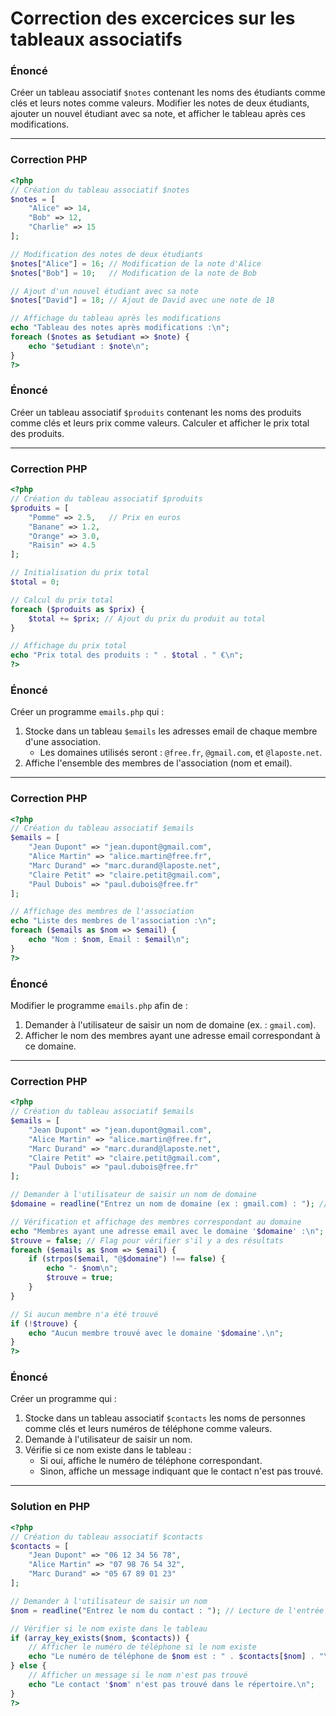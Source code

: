 # Correction des excercices sur les tableaux associatifs

### Énoncé
Créer un tableau associatif `$notes` contenant les noms des étudiants comme clés et leurs notes comme valeurs. Modifier les notes de deux étudiants, ajouter un nouvel étudiant avec sa note, et afficher le tableau après ces modifications.

---

### Correction PHP

```php
<?php
// Création du tableau associatif $notes
$notes = [
    "Alice" => 14,
    "Bob" => 12,
    "Charlie" => 15
];

// Modification des notes de deux étudiants
$notes["Alice"] = 16; // Modification de la note d'Alice
$notes["Bob"] = 10;   // Modification de la note de Bob

// Ajout d'un nouvel étudiant avec sa note
$notes["David"] = 18; // Ajout de David avec une note de 18

// Affichage du tableau après les modifications
echo "Tableau des notes après modifications :\n";
foreach ($notes as $etudiant => $note) {
    echo "$etudiant : $note\n";
}
?>
```

### Énoncé
Créer un tableau associatif `$produits` contenant les noms des produits comme clés et leurs prix comme valeurs. Calculer et afficher le prix total des produits.

---

### Correction PHP

```php
<?php
// Création du tableau associatif $produits
$produits = [
    "Pomme" => 2.5,   // Prix en euros
    "Banane" => 1.2,
    "Orange" => 3.0,
    "Raisin" => 4.5
];

// Initialisation du prix total
$total = 0;

// Calcul du prix total
foreach ($produits as $prix) {
    $total += $prix; // Ajout du prix du produit au total
}

// Affichage du prix total
echo "Prix total des produits : " . $total . " €\n";
?>
```

### Énoncé
Créer un programme `emails.php` qui :
1. Stocke dans un tableau `$emails` les adresses email de chaque membre d'une association.
   - Les domaines utilisés seront : `@free.fr`, `@gmail.com`, et `@laposte.net`.
2. Affiche l'ensemble des membres de l'association (nom et email).

---

### Correction PHP

```php
<?php
// Création du tableau associatif $emails
$emails = [
    "Jean Dupont" => "jean.dupont@gmail.com",
    "Alice Martin" => "alice.martin@free.fr",
    "Marc Durand" => "marc.durand@laposte.net",
    "Claire Petit" => "claire.petit@gmail.com",
    "Paul Dubois" => "paul.dubois@free.fr"
];

// Affichage des membres de l'association
echo "Liste des membres de l'association :\n";
foreach ($emails as $nom => $email) {
    echo "Nom : $nom, Email : $email\n";
}
?>
```
### Énoncé
Modifier le programme `emails.php` afin de :
1. Demander à l'utilisateur de saisir un nom de domaine (ex. : `gmail.com`).
2. Afficher le nom des membres ayant une adresse email correspondant à ce domaine.

---

### Correction PHP

```php
<?php
// Création du tableau associatif $emails
$emails = [
    "Jean Dupont" => "jean.dupont@gmail.com",
    "Alice Martin" => "alice.martin@free.fr",
    "Marc Durand" => "marc.durand@laposte.net",
    "Claire Petit" => "claire.petit@gmail.com",
    "Paul Dubois" => "paul.dubois@free.fr"
];

// Demander à l'utilisateur de saisir un nom de domaine
$domaine = readline("Entrez un nom de domaine (ex : gmail.com) : "); // Lecture de l'entrée utilisateur

// Vérification et affichage des membres correspondant au domaine
echo "Membres ayant une adresse email avec le domaine '$domaine' :\n";
$trouve = false; // Flag pour vérifier s'il y a des résultats
foreach ($emails as $nom => $email) {
    if (strpos($email, "@$domaine") !== false) {
        echo "- $nom\n";
        $trouve = true;
    }
}

// Si aucun membre n'a été trouvé
if (!$trouve) {
    echo "Aucun membre trouvé avec le domaine '$domaine'.\n";
}
?>
```

### Énoncé
Créer un programme qui :
1. Stocke dans un tableau associatif `$contacts` les noms de personnes comme clés et leurs numéros de téléphone comme valeurs.
2. Demande à l'utilisateur de saisir un nom.
3. Vérifie si ce nom existe dans le tableau :
   - Si oui, affiche le numéro de téléphone correspondant.
   - Sinon, affiche un message indiquant que le contact n'est pas trouvé.

---

### Solution en PHP

```php
<?php
// Création du tableau associatif $contacts
$contacts = [
    "Jean Dupont" => "06 12 34 56 78",
    "Alice Martin" => "07 98 76 54 32",
    "Marc Durand" => "05 67 89 01 23"
];

// Demander à l'utilisateur de saisir un nom
$nom = readline("Entrez le nom du contact : "); // Lecture de l'entrée utilisateur

// Vérifier si le nom existe dans le tableau
if (array_key_exists($nom, $contacts)) {
    // Afficher le numéro de téléphone si le nom existe
    echo "Le numéro de téléphone de $nom est : " . $contacts[$nom] . "\n";
} else {
    // Afficher un message si le nom n'est pas trouvé
    echo "Le contact '$nom' n'est pas trouvé dans le répertoire.\n";
}
?>